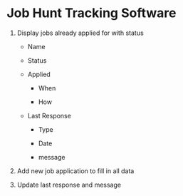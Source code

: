 # Job Hunt Tracking Software

1. Display jobs already applied for with status

   * Name

   * Status

   * Applied

      * When

      * How

   * Last Response

      * Type

      * Date

      * message

2. Add new job application to fill in all data

3. Update last response and message
